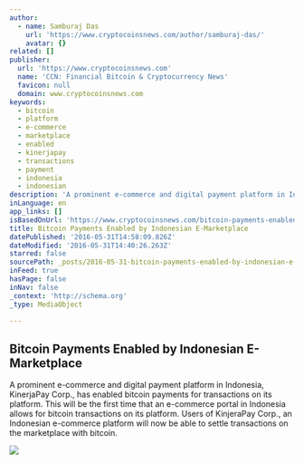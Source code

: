 ```yaml
---
author:
  - name: Samburaj Das
    url: 'https://www.cryptocoinsnews.com/author/samburaj-das/'
    avatar: {}
related: []
publisher:
  url: 'https://www.cryptocoinsnews.com'
  name: 'CCN: Financial Bitcoin & Cryptocurrency News'
  favicon: null
  domain: www.cryptocoinsnews.com
keywords:
  - bitcoin
  - platform
  - e-commerce
  - marketplace
  - enabled
  - kinerjapay
  - transactions
  - payment
  - indonesia
  - indonesian
description: 'A prominent e-commerce and digital payment platform in Indonesia, KinerjaPay Corp., has enabled bitcoin payments for transactions on its platform. This will be the first time that an e-commerce portal in Indonesia allows for bitcoin transactions on its platform. Users of KinjeraPay Corp., an Indonesian e-commerce platform will now be able to settle transactions on the marketplace with bitcoin.'
inLanguage: en
app_links: []
isBasedOnUrl: 'https://www.cryptocoinsnews.com/bitcoin-payments-enabled-indonesian-e-marketplace/'
title: Bitcoin Payments Enabled by Indonesian E-Marketplace
datePublished: '2016-05-31T14:58:09.826Z'
dateModified: '2016-05-31T14:40:26.263Z'
starred: false
sourcePath: _posts/2016-05-31-bitcoin-payments-enabled-by-indonesian-e-marketplace.md
inFeed: true
hasPage: false
inNav: false
_context: 'http://schema.org'
_type: MediaObject

---
```

<article style=""><h1>Bitcoin Payments Enabled by Indonesian E-Marketplace</h1><p>A prominent e-commerce and digital payment platform in Indonesia, KinerjaPay Corp., has enabled bitcoin payments for transactions on its platform. This will be the first time that an e-commerce portal in Indonesia allows for bitcoin transactions on its platform. Users of KinjeraPay Corp., an Indonesian e-commerce platform will now be able to settle transactions on the marketplace with bitcoin.</p><img src="https://www.cryptocoinsnews.com/wp-content/uploads/2016/05/Accept-Bitcoin.jpg" /></article>